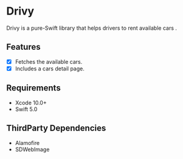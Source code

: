 # Drivy

Drivy is a pure-Swift library that helps drivers to rent available cars .

## Features
- [x] Fetches the available cars.
- [x] Includes a cars detail page.

## Requirements

- Xcode 10.0+
- Swift 5.0

## ThirdParty Dependencies
- Alamofire
- SDWebImage





